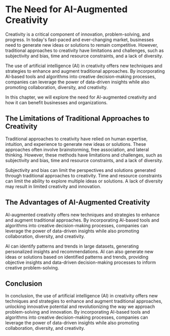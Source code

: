 The Need for AI-Augmented Creativity
==================================================

Creativity is a critical component of innovation, problem-solving, and progress. In today's fast-paced and ever-changing market, businesses need to generate new ideas or solutions to remain competitive. However, traditional approaches to creativity have limitations and challenges, such as subjectivity and bias, time and resource constraints, and a lack of diversity.

The use of artificial intelligence (AI) in creativity offers new techniques and strategies to enhance and augment traditional approaches. By incorporating AI-based tools and algorithms into creative decision-making processes, companies can leverage the power of data-driven insights while also promoting collaboration, diversity, and creativity.

In this chapter, we will explore the need for AI-augmented creativity and how it can benefit businesses and organizations.

The Limitations of Traditional Approaches to Creativity
-------------------------------------------------------

Traditional approaches to creativity have relied on human expertise, intuition, and experience to generate new ideas or solutions. These approaches often involve brainstorming, free association, and lateral thinking. However, these methods have limitations and challenges, such as subjectivity and bias, time and resource constraints, and a lack of diversity.

Subjectivity and bias can limit the perspectives and solutions generated through traditional approaches to creativity. Time and resource constraints can limit the ability to explore multiple ideas or solutions. A lack of diversity may result in limited creativity and innovation.

The Advantages of AI-Augmented Creativity
-----------------------------------------

AI-augmented creativity offers new techniques and strategies to enhance and augment traditional approaches. By incorporating AI-based tools and algorithms into creative decision-making processes, companies can leverage the power of data-driven insights while also promoting collaboration, diversity, and creativity.

AI can identify patterns and trends in large datasets, generating personalized insights and recommendations. AI can also generate new ideas or solutions based on identified patterns and trends, providing objective insights and data-driven decision-making processes to inform creative problem-solving.

Conclusion
----------

In conclusion, the use of artificial intelligence (AI) in creativity offers new techniques and strategies to enhance and augment traditional approaches, unlocking innovative potential and revolutionizing the way we approach problem-solving and innovation. By incorporating AI-based tools and algorithms into creative decision-making processes, companies can leverage the power of data-driven insights while also promoting collaboration, diversity, and creativity.
